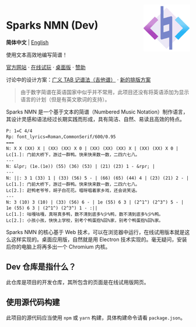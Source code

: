 <img src="src/logo.png" align="right" width="128" height="128"/>

# Sparks NMN (Dev)

**简体中文** | [English](./README-en.md)

使用文本高效地编写简谱！

[官方网站](https://nmn.sparks-lab.art/) · [在线试玩](https://nmn.sparks-lab.art/playground/) · [桌面版](https://github.com/yezhiyi9670/sparks-nmn-desktop) · [赞助](https://nmn.sparks-lab.art/donate/)

讨论中的设计方案：[广义 TAB 记谱法（吉他谱）](./proposal/version-2/tab-notation.md) · [新的排版方案](./proposal/version-2/bounding-box-layout.md)

> 由于数字简谱在英语国家中似乎并不常用，此项目还没有将英语添加为显示语言的计划（但是有英文歌词的支持）。

Sparks NMN 是一个基于文本的简谱（Numbered Music Notation）制作语言，其设计灵感和语法经过长期实践而形成，具有简洁、自然、易读且高效的特点。

```plain
P: 1=C 4/4
Rp: font_lyrics=Roman,CommonSerif/600/0.95
===
N: X X (XX) X | (XX) (XX) X 0 | (XX) (XX) (XX) X | (XX) (XX) X 0 |
Lc[1.]: 门前大桥下，游过一群鸭。快来快来数一数，二四六七八。
---
N: &lpr; (1e.(1e)) (55) (36) (53) | (21) (23) 1 - &rpr; |
---
N: ||: 3 1 (33) 1 | (33) (56) 5 - | (66) (65) (44) 4 | (23) (21) 2 - |
Lc[1.]: 门前大桥下，游过一群鸭。快来快来数一数，二四六七八。
Lc[2.]: 赶鸭老爷爷，胡子白花花。唱呀唱着家乡戏，还会说笑话。
---
N: 3 (10) 3 (10) | (33) (56) 6 - | 1e (55) 6 3 | (2^1^) (2^3^) 5 - | 1e (55) 6 3 | (2^1^) (2^3^) 1 - :||
Lc[1.]: 咕嘎咕嘎，真呀真多鸭，数不清到底多%少%鸭，数不清到底多%少%鸭。
Lc[2.]: 小孩小孩，快快上学校，别考个鸭蛋抱%回%家，别考个鸭蛋抱%回%家。
```

Sparks NMN 的核心基于 Web 技术，可以在浏览器中运行，在线试用版本就是这么这样实现的。桌面应用版，自然就是用 Electron 技术实现的。毫无疑问，安装后你的电脑上将再多出一个 Chromium 内核。

## Dev 仓库是指什么？

此仓库是项目的开发仓库，其所包含的页面是在线试用版网页。

## 使用源代码构建

此项目的源代码应当使用 `npm` 或 `yarn` 构建，具体构建命令请看 `package.json`。
